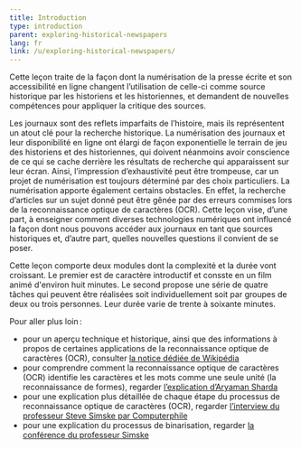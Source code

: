```yaml
---
title: Introduction
type: introduction
parent: exploring-historical-newspapers
lang: fr
link: /u/exploring-historical-newspapers/
---
```


Cette leçon traite de la façon dont la numérisation de la presse écrite et son accessibilité en ligne changent l’utilisation de celle-ci comme source historique par les historiens et les historiennes, et demandent de nouvelles compétences pour appliquer la critique des sources.

Les journaux sont des reflets imparfaits de l’histoire, mais ils représentent un atout clé pour la recherche historique. La numérisation des journaux et leur disponibilité en ligne ont élargi de façon exponentielle le terrain de jeu des historiens et des historiennes, qui doivent néanmoins avoir conscience de ce qui se cache derrière les résultats de recherche qui apparaissent sur leur écran. Ainsi, l’impression d’exhaustivité peut être trompeuse, car un projet de numérisation est toujours déterminé par des choix particuliers. La numérisation apporte également certains obstacles. En effet, la recherche d’articles sur un sujet donné peut être gênée par des erreurs commises lors de la reconnaissance optique de caractères (OCR). Cette leçon vise, d’une part, à enseigner comment diverses technologies numériques ont influencé la façon dont nous pouvons accéder aux journaux en tant que sources historiques et, d’autre part, quelles nouvelles questions il convient de se poser.
 
Cette leçon comporte deux modules dont la complexité et la durée vont croissant. Le premier est de caractère introductif et consste en un film animé d'environ huit minutes. Le second propose une série de quatre tâches qui peuvent être réalisées soit individuellement soit par groupes de deux ou trois personnes. Leur durée varie de trente à soixante minutes.

Pour aller plus loin&#x202F;:
- pour un aperçu technique et historique, ainsi que des informations à propos de certaines applications de la reconnaissance optique de caractères (OCR), consulter [la notice dédiée de Wikipédia](https://fr.wikipedia.org/wiki/Reconnaissance_optique_de_caract%C3%A8res)
- pour comprendre comment la reconnaissance optique de caractères (OCR) identifie les caractères et les mots comme une seule unité (la reconnaissance de formes), regarder [l’explication d’Aryaman Sharda](https://www.youtube.com/watch?v=cAkklvGE5io)
- pour une explication plus détaillée de chaque étape du processus de reconnaissance optique de caractères (OCR), regarder [l’interview du professeur Steve Simske par Computerphile](https://www.youtube.com/watch?v=ZNrteLp_SvY)
- pour une explication du processus de binarisation, regarder [la conférence du professeur Simske](https://youtu.be/ZNrteLp_SvY?t=149)










